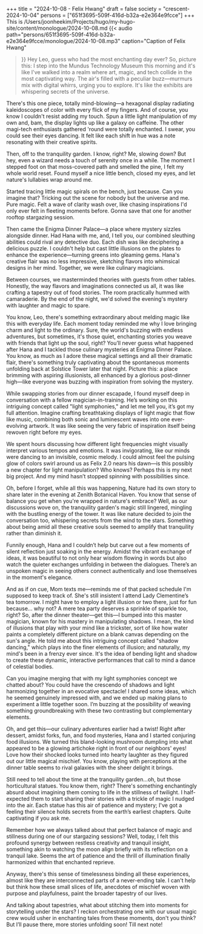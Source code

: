 +++
title = "2024-10-08 - Felix Hwang"
draft = false
society = "crescent-2024-10-04"
persons = ["651f3695-509f-416d-b32a-e2e364e9fcce"]
+++
This is /Users/joonheekim/Projects/hugo/my-hugo-site/content/monologue/2024-10-08.md
{{< audio
    path="persons/651f3695-509f-416d-b32a-e2e364e9fcce/monologue/2024-10-08.mp3" 
    caption="Caption of Felix Hwang"
>}}
Hey Leo, guess who had the most enchanting day ever?
So, picture this: I step into the Mundus Technology Museum this morning and it's like I've walked into a realm where art, magic, and tech collide in the most captivating way. The air's filled with a peculiar buzz—murmurs mix with digital whirrs, urging you to explore. It's like the exhibits are whispering secrets of the universe.

There's this one piece, totally mind-blowing—a hexagonal display radiating kaleidoscopes of color with every flick of my fingers. And of course, you know I couldn't resist adding my touch. Spun a little light manipulation of my own and, bam, the display lights up like a galaxy on caffeine. The other magi-tech enthusiasts gathered 'round were totally enchanted. I swear, you could see their eyes dancing. It felt like each shift in hue was a note resonating with their creative spirits.

Then, off to the tranquility garden. I know, right? Me, slowing down? But hey, even a wizard needs a touch of serenity once in a while. The moment I stepped foot on that moss-covered path and smelled the pine, I felt my whole world reset. Found myself a nice little bench, closed my eyes, and let nature's lullabies wrap around me.

Started tracing little magic spirals on the bench, just because. Can you imagine that? Tricking out the scene for nobody but the universe and me. Pure magic. Felt a wave of clarity wash over, like chasing inspirations I'd only ever felt in fleeting moments before. Gonna save that one for another rooftop stargazing session.

Then came the Enigma Dinner Palace—a place where mystery sizzles alongside dinner. Had Hana with me, and, I tell you, our combined sleuthing abilities could rival any detective duo. Each dish was like deciphering a delicious puzzle. I couldn't help but cast little illusions on the plates to enhance the experience—turning greens into gleaming gems. Hana's creative flair was no less impressive, sketching flavors into whimsical designs in her mind. Together, we were like culinary magicians.

Between courses, we masterminded theories with guests from other tables. Honestly, the way flavors and imaginations connected us all, it was like crafting a tapestry out of food stories. The room practically hummed with camaraderie. By the end of the night, we'd solved the evening's mystery with laughter and magic to spare.

You know, Leo, there's something extraordinary about melding magic like this with everyday life. Each moment today reminded me why I love bringing charm and light to the ordinary. Sure, the world's buzzing with endless adventures, but sometimes, it's those quiet, enchanting stories you weave with friends that light up the soul, right?
You’ll never guess what happened after Hana and I tackled those culinary mysteries at Enigma Dinner Palace. You know, as much as I adore these magical settings and all their dramatic flair, there's something truly captivating about the spontaneous moments unfolding back at Solstice Tower later that night. Picture this: a place brimming with aspiring illusionists, all enhanced by a glorious post-dinner high—like everyone was buzzing with inspiration from solving the mystery. 

While swapping stories from our dinner escapade, I found myself deep in conversation with a fellow magician-in-training. He’s working on this intriguing concept called "light symphonies," and let me tell you, it’s got my full attention. Imagine crafting breathtaking displays of light magic that flow like music, combining both sonic and luminescent waves into one ever-evolving artwork. It was like seeing the very fabric of inspiration itself being rewoven right before my eyes.

We spent hours discussing how different light frequencies might visually interpret various tempos and emotions. It was invigorating, like our minds were dancing to an invisible, cosmic melody. I could almost feel the pulsing glow of colors swirl around us as Felix 2.0 nears his dawn—is this possibly a new chapter for light manipulation? Who knows? Perhaps this is my next big project. And my mind hasn’t stopped spinning with possibilities since.

Oh, before I forget, while all this was happening, Nature had its own story to share later in the evening at Zenith Botanical Haven. You know that sense of balance you get when you're wrapped in nature's embrace? Well, as our discussions wove on, the tranquility garden's magic still lingered, mingling with the bustling energy of the tower. It was like nature decided to join the conversation too, whispering secrets from the wind to the stars. Something about being amid all these creative souls seemed to amplify that tranquility rather than diminish it.

Funnily enough, Hana and I couldn’t help but carve out a few moments of silent reflection just soaking in the energy. Amidst the vibrant exchange of ideas, it was beautiful to not only hear wisdom flowing in words but also watch the quieter exchanges unfolding in between the dialogues. There’s an unspoken magic in seeing others connect authentically and lose themselves in the moment's elegance.

And as if on cue, Mom texts me—reminds me of that packed schedule I'm supposed to keep track of. She's still insistent I attend Lady Clementine’s tea tomorrow. I might have to employ a light illusion or two there, just for fun because... why not? A mere tea party deserves a sprinkle of sparkle too, right?
So, after the dinner theater—get this—I bumped into this master magician,
known for his mastery in manipulating shadows. I mean, the kind of illusions that play with your mind like a trickster,
sort of like how water paints a completely different picture on a blank canvas depending on the sun's angle.
He told me about this intriguing concept called "shadow dancing," which plays into the finer elements of illusion;
and naturally, my mind's been in a frenzy ever since. It's the idea of bending light and shadow
to create these dynamic, interactive performances that call to mind a dance of celestial bodies.

Can you imagine merging that with my light symphonies concept we chatted about? 
 You could have the crescendo of shadows and light harmonizing together in an evocative spectacle! I shared some ideas,
which he seemed genuinely impressed with, and we ended up making plans to experiment a little together soon. I’m buzzing at the possibility
 of weaving something groundbreaking with these two contrasting but complementary elements.

Oh, and get this—our culinary adventures earlier had a twist! 
Right after dessert, amidst forks, fun, and food mysteries, Hana and I started conjuring food illusions. We turned this bland-looking
 mushroom dumpling into what appeared to be a glowing artichoke right in front of our neighbors' eyes!
Love how their shocked looks turned into hearty laughter as they figured out our little magical mischief.
You know, playing with perceptions at the dinner table seems to rival galaxies with the sheer delight it brings.

Still need to tell about the time at the tranquility garden...oh, but those horticultural statues. You know them, right?
There's something enchantingly absurd about imagining them coming to life in the stillness of twilight.
I half-expected them to start sharing their stories with a trickle of magic I nudged into the air.
Each statue has this air of patience and mystery; I've got a feeling their silence holds secrets
from the earth’s earliest chapters. Quite captivating if you ask me.

Remember how we always talked about that perfect balance of magic and stillness during one of our stargazing sessions? 
Well, today, I felt this profound synergy between restless creativity and tranquil insight, something akin to watching the moon align briefly with its reflection on a tranquil lake.
Seems the art of patience and the thrill of illumination finally harmonized within that enchanted reprieve.

Anyway, there's this sense of timelessness binding all these experiences, almost like they are interconnected parts of a never-ending tale.
I can't help but think how these small slices of life, anecdotes of mischief woven with purpose and playfulness, paint the broader tapestry of our lives.

And talking about tapestries, what about stitching them into moments for storytelling under the stars?
I reckon orchestrating one with our usual magic crew would usher in enchanting tales from these moments, don't you think?
But I’ll pause there, more stories unfolding soon! Till next note!
